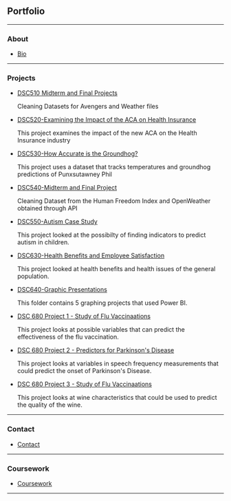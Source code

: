 ## Portfolio

---

### About 

+ [Bio](/cv)

---

### Projects

+ [DSC510 Midterm and Final Projects](https://github.com/chhathaway71/DSC-510)

    Cleaning Datasets for Avengers and Weather files
    
+ [DSC520-Examining the Impact of the ACA on Health Insurance](https://github.com/chhathaway71/DSC-520)

    This project examines the impact of the new ACA on the Health Insurance industry
    
+ [DSC530-How Accurate is the Groundhog?](https://github.com/chhathaway71/DSC-530)

    This project uses a dataset that tracks temperatures and groundhog predictions of Punxsutawney Phil
    
+ [DSC540-Midterm and Final Project](https://github.com/chhathaway71/DSC-540)

    Cleaning Dataset from the Human Freedom Index and OpenWeather obtained through API
    
    
+ [DSC550-Autism Case Study](https://github.com/chhathaway71/DSC-550)

    This project looked at the possibilty of finding indicators to predict autism in children.
    
+ [DSC630-Health Benefits and Employee Satisfaction](https://github.com/chhathaway71/DSC-630)

    This project looked at health benefits and health issues of the general population.
    
+ [DSC640-Graphic Presentations](https://github.com/chhathaway71/DSC-640)

    This folder contains 5 graphing projects that used Power BI.
     
+ [DSC 680 Project 1 - Study of Flu Vaccinaations](https://github.com/chhathaway71/DSC-680/tree/master/Project%201)

    This project looks at possible variables that can predict the effectiveness of the flu vaccination. 
    
+ [DSC 680 Project 2 - Predictors for Parkinson's Disease](https://github.com/chhathaway71/DSC-680/tree/master/Project%202)

    This project looks at variables in speech frequency measurements that could predict the onset of Parkinson's Disease.
    
+ [DSC 680 Project 3 - Study of Flu Vaccinaations](https://github.com/chhathaway71/DSC-680/tree/master/Project%203)

    This project looks at wine characteristics that could be used to predict the quality of the wine.
    
---

### Contact

+ [Contact](/contact)

---

### Coursework

+ [Coursework](/coursework)



---
